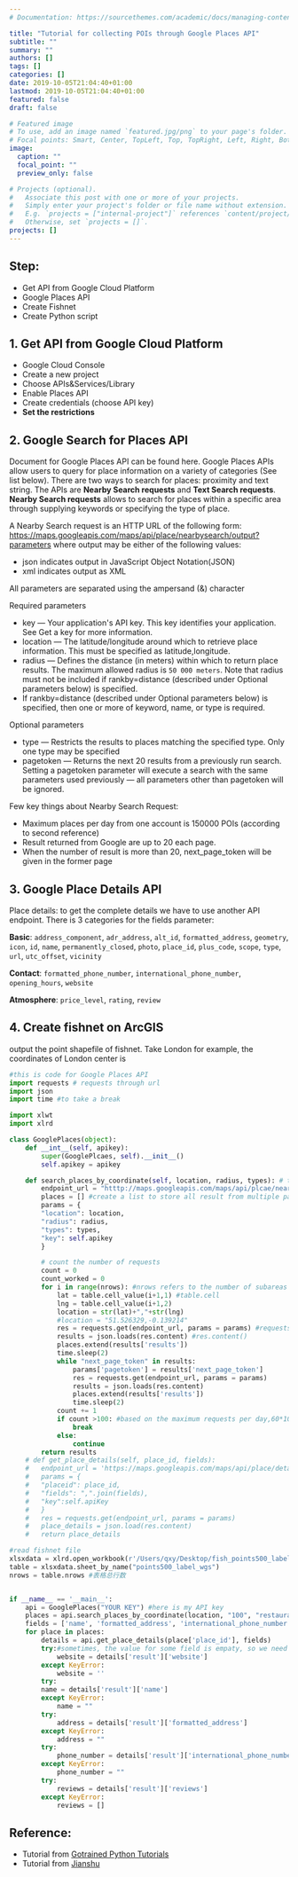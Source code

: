 ```yaml
---
# Documentation: https://sourcethemes.com/academic/docs/managing-content/

title: "Tutorial for collecting POIs through Google Places API"
subtitle: ""
summary: ""
authors: []
tags: []
categories: []
date: 2019-10-05T21:04:40+01:00
lastmod: 2019-10-05T21:04:40+01:00
featured: false
draft: false

# Featured image
# To use, add an image named `featured.jpg/png` to your page's folder.
# Focal points: Smart, Center, TopLeft, Top, TopRight, Left, Right, BottomLeft, Bottom, BottomRight.
image:
  caption: ""
  focal_point: ""
  preview_only: false

# Projects (optional).
#   Associate this post with one or more of your projects.
#   Simply enter your project's folder or file name without extension.
#   E.g. `projects = ["internal-project"]` references `content/project/deep-learning/index.md`.
#   Otherwise, set `projects = []`.
projects: []
---
```


## Step:
-	Get API from Google Cloud Platform
-	Google Places API
-	Create Fishnet
-	Create Python script 

## 1.	Get API from Google Cloud Platform
- Google Cloud Console
- Create a new project
- Choose APIs&Services/Library
- Enable Places API
- Create credentials (choose API key)
- **Set the restrictions**


## 2.	Google Search for Places API
Document for Google Places API can be found here.
Google Places APIs allow users to query for place information on a variety of categories (See list below). There are two ways to search for places: proximity and text string. The APIs are **Nearby Search requests** and **Text Search requests**.
**Nearby Search requests** allows to search for places within a specific area through supplying keywords or specifying the type of place.

A Nearby Search request is an HTTP URL of the following form:
https://maps.googleapis.com/maps/api/place/nearbysearch/output?parameters
where output may be either of the following values:
-	json indicates output in JavaScript Object Notation(JSON)
-	xml indicates output as XML

All parameters are separated using the ampersand (&) character

Required parameters
-	key — Your application's API key. This key identifies your application. See Get a key for more information.
-	location — The latitude/longitude around which to retrieve place information. This must be specified as latitude,longitude.
-	radius — Defines the distance (in meters) within which to return place results. The maximum allowed radius is `50 000 meters`. Note that radius must not be included if rankby=distance (described under Optional parameters below) is specified.
-	If rankby=distance (described under Optional parameters below) is specified, then one or more of keyword, name, or type is required.

Optional parameters
-	type — Restricts the results to places matching the specified type. Only one type may be specified
-	pagetoken — Returns the next 20 results from a previously run search. Setting a pagetoken parameter will execute a search with the same parameters used previously — all parameters other than pagetoken will be ignored.

Few key things about Nearby Search Request:
-	Maximum places per day from one account is 150000 POIs (according to second reference)
-	Result returned from Google are up to 20 each page. 
-	When the number of result is more than 20, next_page_token will be given in the former page 



## 3.	Google Place Details API
Place details: to get the complete details we have to use another API endpoint.
There is 3 categories for the fields parameter:

**Basic**:  `address_component`, `adr_address`, `alt_id`, `formatted_address`, `geometry`, `icon`, `id`, `name`, `permanently_closed`, `photo`, `place_id`, `plus_code`, `scope`, `type`, `url`, `utc_offset`, `vicinity`

**Contact**:  `formatted_phone_number`, `international_phone_number`, `opening_hours`, `website` 

**Atmosphere**:  `price_level`, `rating`, `review`


## 4.	Create fishnet on ArcGIS
output the point shapefile of fishnet. Take London for example, the coordinates of London center is 


```python
#this is code for Google Places API
import requests # requests through url
import json
import time #to take a break

import xlwt
import xlrd

class GooglePlaces(object):
	def __int__(self, apikey):
		super(GooglePlcaes, self).__init__()
		self.apikey = apikey

	def search_places_by_coordinate(self, location, radius, types): # these are parameters for Google Places API
		endpoint_url = "htttp://maps.googleapis.com/maps/api/plcae/nearbysearch/json"
		places = [] #create a list to store all result from multiple pages
		params = {
		"location": location,
		"radius": radius,
		"types": types,
		"key": self.apikey
		}

		# count the number of requests
		count = 0
		count_worked = 0
		for i in range(nrows): #nrows refers to the number of subareas in the fishnet
			lat = table.cell_value(i+1,1) #table.cell
			lng = table.cell_value(i+1,2)
			location = str(lat)+","+str(lng)
			#location = "51.526329,-0.139214"
			res = requests.get(endpoint_url, params = params) #requests.get(url,paramters)
			results = json.loads(res.content) #res.content()
			places.extend(results['results'])
			time.sleep(2)
			while "next_page_token" in results:
				params['pagetoken'] = results['next_page_token']
				res = requests.get(endpoint_url, params = params)
				results = json.loads(res.content)
				places.extend(results['results'])
				time.sleep(2)
			count += 1
			if count >100: #based on the maximum requests per day,60*100=6000
				break
			else:
				continue
		return results
	# def get_place_details(self, place_id, fields):
	# 	endpoint_url = 'https://maps.googleapis.com/maps/api/place/details/json'
	# 	params = {
	# 	"placeid": place_id,
	# 	"fields": ",".join(fields),
	# 	"key":self.apiKey
	# 	}
	# 	res = requests.get(endpoint_url, params = params)
	# 	place_details = json.load(res.content)
	# 	return place_details

#read fishnet file
xlsxdata = xlrd.open_workbook(r'/Users/qxy/Desktop/fish_points500_label_wgs.xlsx') #读取fishnet生成的点文件
table = xlsxdata.sheet_by_name("points500_label_wgs")
nrows = table.nrows #表格总行数


if __name__ == '__main__':
    api = GooglePlaces("YOUR KEY") #here is my API key
    places = api.search_places_by_coordinate(location, "100", "restaurant")
    fields = ['name', 'formatted_address', 'international_phone_number', 'website', 'rating', 'review']
    for place in places:
    	details = api.get_place_details(place['place_id'], fields)
    	try:#sometimes, the value for some field is empaty, so we need to use try
    		website = details['result']['website']
    	except KeyError:
    		website = ''
    	try:
        name = details['result']['name']
	    except KeyError:
	        name = ""
        try:
	        address = details['result']['formatted_address']
	    except KeyError:
	        address = ""
        try:
	        phone_number = details['result']['international_phone_number']
	    except KeyError:
	        phone_number = ""
        try:
	        reviews = details['result']['reviews']
	    except KeyError:
	        reviews = []
```
## Reference:
- Tutorial from [Gotrained Python Tutorials](https://python.gotrained.com/google-places-api-extracting-location-data-reviews/)
- Tutorial from [Jianshu](https://www.jianshu.com/p/76f058d3373f)
